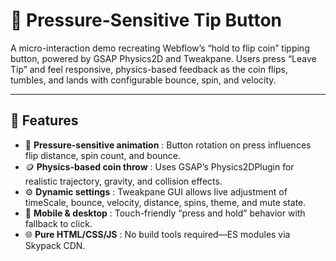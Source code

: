 # 🎯 Pressure-Sensitive Tip Button

A micro-interaction demo recreating Webflow’s “hold to flip coin” tipping button, powered by GSAP Physics2D and Tweakpane. Users press “Leave Tip” and feel responsive, physics-based feedback as the coin flips, tumbles, and lands with configurable bounce, spin, and velocity.

---

## 🚀 Features  
- 🔄 **Pressure-sensitive animation** : Button rotation on press influences flip distance, spin count, and bounce.  
- 🪙 **Physics-based coin throw** : Uses GSAP’s Physics2DPlugin for realistic trajectory, gravity, and collision effects.  
- ⚙️ **Dynamic settings** : Tweakpane GUI allows live adjustment of timeScale, bounce, velocity, distance, spins, theme, and mute state.
- 📱 **Mobile & desktop** : Touch-friendly “press and hold” behavior with fallback to click.  
- 🌐 **Pure HTML/CSS/JS** : No build tools required—ES modules via Skypack CDN. 
